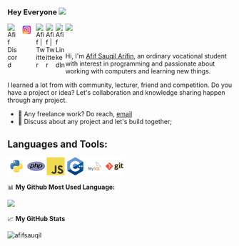 <!-- example -->
<!--
**afifsauqil/afifsauqil** is a ✨ _special_ ✨ repository because its `README.md` (this file) appears on your GitHub profile.

Here are some ideas to get you started:

- 🔭 I’m currently working on ...
- 🌱 I’m currently learning ...
- 👯 I’m looking to collaborate on ...
- 🤔 I’m looking for help with ...
- 💬 Ask me about ...
- 📫 How to reach me: ...
- 😄 Pronouns: ...
- ⚡ Fun fact: ...
-->
<!-- example -->

<!--
**Sau0301D/Sau0301D** is a ✨ _special_ ✨ repository because its `README.md` (this file) appears on your GitHub profile.

Here are some ideas to get you started:

- 🔭 I’m currently working on ...
- 🌱 I’m currently learning ...
- 👯 I’m looking to collaborate on ...
- 🤔 I’m looking for help with ...
- 💬 Ask me about ...
- 📫 How to reach me: ...
- 😄 Pronouns: ...
- ⚡ Fun fact: ...
-->

<!-- my profile -->
### Hey Everyone <img src="https://media.giphy.com/media/hvRJCLFzcasrR4ia7z/giphy.gif" width="25px">
<a href="https://discord.com/channels/@afif#6532">
  <img align="left" alt="Afif Discord" width="22px" src="https://raw.githubusercontent.com/peterthehan/peterthehan/master/assets/discord.svg" />
</a>
<a href="https://instagram.com/afifsauqil">
  <img align="left" alt="Afif | Instagram" width="42px" src="https://raw.githubusercontent.com/anandadwipra/anandadwipra/2144a29d114bc4b54876a9af4d8e88ebf8ab5d85/assets/1.svg" />
</a>
<a href="https://twitter.com/Afifsau">
  <img align="left" alt="Afif | Twitter" width="22px" src="https://www.vectorlogo.zone/logos/twitter/twitter-tile.svg" />
</a>
<a href="https://t.me/afifsauqil">
  <img align="left" alt="Afif | Twitter" width="22px" src="https://www.vectorlogo.zone/logos/telegram/telegram-tile.svg" />
</a>
<a href="https://www.linkedin.com/in/afif-sauqil-arifin-b72878209/">
  <img align="left" alt="Afif LinkedIn" width="22px" src="https://raw.githubusercontent.com/peterthehan/peterthehan/master/assets/linkedin.svg" />
</a>
<!-- <a href="https://open.spotify.com/user/e90fe4zsndbm6xoe2t7t8kogf?si=WaLKpwvWTle0btle2qPb6g">
  <img align="left" alt="Abhishek's Spotify" width="22px" src="https://raw.githubusercontent.com/peterthehan/peterthehan/master/assets/spotify.svg" />
</a> -->

![](https://visitor-badge.glitch.me/badge?page_id=Sau0301D.Sau0301D)

<br />

Hi, I'm [Afif Sauqil Arifin](https://www.instagram.com/afifsauqil), an ordinary vocational student with interest in programming and passionate about working with computers and learning new things.

I learned a lot from with community, lecturer, friend and competition. Do you have a project or idea? Let's collaboration and knowledge sharing happen through any project.
  
- 💼 Any freelance work? Do reach, [email](mailto:afifsauqil18@gmail.com)
- 💬 Discuss about any project and let's build together;

## Languages and Tools:  

<code><img height="40" src="https://raw.githubusercontent.com/github/explore/80688e429a7d4ef2fca1e82350fe8e3517d3494d/topics/python/python.png"></code>
<code><img height="40" src="https://raw.githubusercontent.com/github/explore/80688e429a7d4ef2fca1e82350fe8e3517d3494d/topics/php/php.png"></code>
<code><img height="40" src="https://raw.githubusercontent.com/github/explore/80688e429a7d4ef2fca1e82350fe8e3517d3494d/topics/javascript/javascript.png"></code>
<code><img height="40" src="https://raw.githubusercontent.com/github/explore/80688e429a7d4ef2fca1e82350fe8e3517d3494d/topics/cpp/cpp.png"></code>
<code><img height="40" src="https://raw.githubusercontent.com/github/explore/80688e429a7d4ef2fca1e82350fe8e3517d3494d/topics/mysql/mysql.png"></code>
<code><img height="40" src="https://raw.githubusercontent.com/github/explore/80688e429a7d4ef2fca1e82350fe8e3517d3494d/topics/git/git.png"></code>

📊  **My Github Most Used Language:**
<!--START_SECTION:waka-->
<img src="https://github-readme-stats.vercel.app/api/top-langs/?username=afifsauqil&theme=vue">

<!--END_SECTION:waka-->

<!-- If you like what I do, maybe consider buying me a coffee/tea 🥺👉👈

<a href="https://www.buymeacoffee.com/abhisheknaiidu" target="_blank"><img src="https://cdn.buymeacoffee.com/buttons/v2/default-red.png" alt="Buy Me A Coffee" width="150" ></a> -->

<!-- 🚧 **My Todoist Stats:** -->
<!-- TODO-IST:START -->
<!-- 🏆  7,926 Karma Points           
🌸  Completed 2 tasks today           
✅  Completed 660 tasks so far           
⏳  Longest streak is 10 days -->
<!-- TODO-IST:END -->


📈 **My GitHub Stats**

<img src="https://github-readme-stats.vercel.app/api?username=afifsauqil&show_icons=true&theme=gotham" alt="afifsauqil" />

